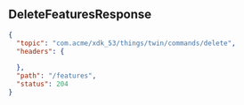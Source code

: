 ## DeleteFeaturesResponse

```json
{
  "topic": "com.acme/xdk_53/things/twin/commands/delete",
  "headers": {
    
  },
  "path": "/features",
  "status": 204
}
```
